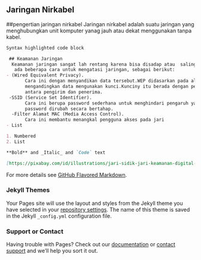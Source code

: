                         

  ## Jaringan Nirkabel
   ##pengertian jaringan nirkabel
         Jaringan nirkabel adalah suatu jaringan yang menghubungkan unit komputer yanag jauh atau dekat menggunakan tanpa kabel.

```markdown
Syntax highlighted code block

 ## Keamanan Jaringan
  Keamanan jaringan sangat lah rentang karena bisa disadap atau  saling mengadap,Kalo misalnya kita mau mengirim data lewat udara bebas. 
   ada beberapa cara untuk mengatasi jaringan, sebagai berikut:
- (Wired Equivalent Privacy). 
       Cara ini dengan menyandikan data tersebut.WEP didasarkan pada algoritma enkripsi,dimana RS4 itu dengan
       mengandingkan data mengunakan kunci.Kunciny itu berada dengan penerima dan pengirim .RSA kuncinya sama hanya saja betnya diputar 
       antara pengirim dan penerima.
 -SSID (Service Set Identifier).
       Cara ini berupa password sederhana untuk menghindari pengaruh yang tidak bertanggung jawab, maka 
       password dirubah secara bertahap.
  -Filter Alamat MAC (Media Access Control).
       Cara ini membantu menangkal pengguna akses pada jari
- List

1. Numbered
2. List

**Bold** and _Italic_ and `Code` text

[https://pixabay.com/id/illustrations/jari-sidik-jari-keamanan-digital-2081169/](url) and !
```

For more details see [GitHub Flavored Markdown](https://guides.github.com/features/mastering-markdown/).

### Jekyll Themes

Your Pages site will use the layout and styles from the Jekyll theme you have selected in your [repository settings](https://github.com/sahala12/Keamanan-Jaringan/settings). The name of this theme is saved in the Jekyll `_config.yml` configuration file.

### Support or Contact

Having trouble with Pages? Check out our [documentation](https://docs.github.com/categories/github-pages-basics/) or [contact support](https://github.com/contact) and we’ll help you sort it out.
